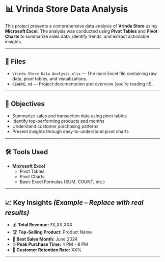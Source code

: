 # 📊 Vrinda Store Data Analysis

This project presents a comprehensive data analysis of **Vrinda Store** using **Microsoft Excel**. The analysis was conducted using **Pivot Tables** and **Pivot Charts** to summarize sales data, identify trends, and extract actionable insights.

---

## 📁 Files

- `Vrinda Store Data Analysis.xlsx` — The main Excel file containing raw data, pivot tables, and visualizations.
- `README.md` — Project documentation and overview (you’re reading it!).

---

## 🎯 Objectives

- Summarize sales and transaction data using pivot tables
- Identify top-performing products and months
- Understand customer purchasing patterns
- Present insights through easy-to-understand pivot charts

---

## 🛠 Tools Used

- **Microsoft Excel**
  - Pivot Tables
  - Pivot Charts
  - Basic Excel Formulas (SUM, COUNT, etc.)

---

## 📈 Key Insights *(Example – Replace with real results)*

- 💰 **Total Revenue:** ₹X,XX,XXX
- 🏆 **Top-Selling Product:** Product Name
- 📆 **Best Sales Month:** June 2024
- ⏰ **Peak Purchase Time:** 4 PM – 8 PM
- 👥 **Customer Retention Rate:** XX%

---

